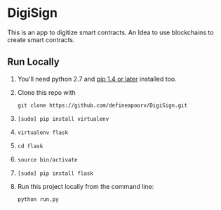# DigiSign

This is an app to digitize smart contracts. An Idea to use blockchains to create smart contracts.




## Run Locally
1. You'll need python 2.7 and [pip 1.4 or later](http://www.pip-installer.org/en/latest/installing.html) installed too.

2. Clone this repo with

   ```
   git clone https://github.com/defineapoorv/DigiSign.git
   ```


3. ```
   [sudo] pip install virtualenv
   ```

4. ```
   virtualenv flask
   ```

5. ```
   cd flask
   ```

6. ```
   source bin/activate
   ```

7. ```
   [sudo] pip install flask
   ```
8. Run this project locally from the command line:

   ```
   python run.py
   ```